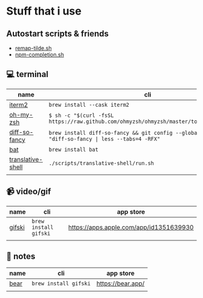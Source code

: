 # Stuff that i use

## Autostart scripts & friends

- [remap-tilde.sh](./scripts/remap-tilde/run.sh)
- [npm-completion.sh](./scripts/npm-completion/run.sh)

## 💻 terminal

| name                                                            | cli                                                                                                  |
| --------------------------------------------------------------- | ---------------------------------------------------------------------------------------------------- |
| [iterm2](https://iterm2.com/)                                   | `brew install --cask iterm2`                                                                         |
| [oh-my-zsh](https://ohmyz.sh/)                                  | `$ sh -c "$(curl -fsSL https://raw.github.com/ohmyzsh/ohmyzsh/master/tools/install.sh)"`             |
| [diff-so-fancy](https://github.com/so-fancy/diff-so-fancy)      | `brew install diff-so-fancy && git config --global core.pager "diff-so-fancy \| less --tabs=4 -RFX"` |
| [bat](https://github.com/sharkdp/bat)                           | `brew install bat`                                                                                   |
| [translative-shell](https://github.com/soimort/translate-shell) | `./scripts/translative-shell/run.sh`                                                                 |
|                                                                 |                                                                                                      |

## 📹 video/gif

| name                                           | cli                   | app store                               |
| ---------------------------------------------- | --------------------- | --------------------------------------- |
| [gifski](https://github.com/ImageOptim/gifski) | `brew install gifski` | https://apps.apple.com/app/id1351639930 |
|                                                |                       |                                         |

## 📝 notes

| name                      | cli                   | app store         |
| ------------------------- | --------------------- | ----------------- |
| [bear](https://bear.app/) | `brew install gifski` | https://bear.app/ |
|                           |                       |                   |
